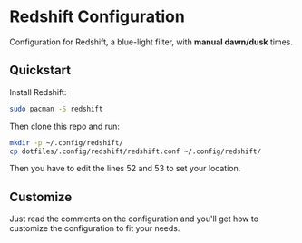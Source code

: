 # Redshift Configuration

Configuration for Redshift, a blue-light filter, with **manual dawn/dusk**
times.

## Quickstart

Install Redshift:

```sh
sudo pacman -S redshift
```

Then clone this repo and run:

```sh
mkdir -p ~/.config/redshift/
cp dotfiles/.config/redshift/redshift.conf ~/.config/redshift/
```

Then you have to edit the lines 52 and 53 to set your location.

## Customize

Just read the comments on the configuration and you'll get how to customize
the configuration to fit your needs.
